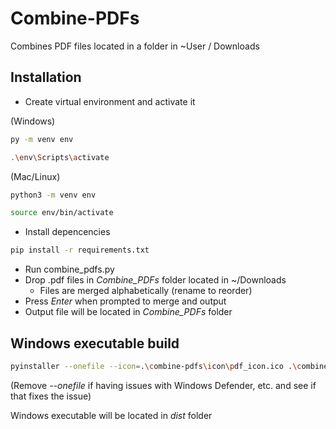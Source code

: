 # Combine-PDFs

Combines PDF files located in a folder in ~User / Downloads

## Installation 

- Create virtual environment and activate it

(Windows)

```bash
py -m venv env

.\env\Scripts\activate
```

(Mac/Linux)

```bash
python3 -m venv env

source env/bin/activate
```

- Install depencencies 

```bash
pip install -r requirements.txt
```

- Run combine_pdfs.py
- Drop .pdf files in *Combine_PDFs* folder located in ~/Downloads
  - Files are merged alphabetically (rename to reorder)
- Press *Enter* when prompted to merge and output
- Output file will be located in *Combine_PDFs* folder

## Windows executable build

```bash
pyinstaller --onefile --icon=.\combine-pdfs\icon\pdf_icon.ico .\combine-pdfs\combine_pdfs.py
```

(Remove *--onefile* if having issues with Windows Defender, etc. and see if that fixes the issue)

Windows executable will be located in *dist* folder
